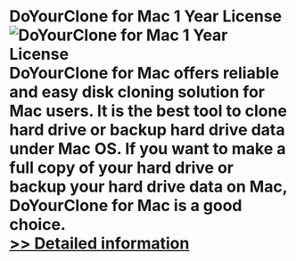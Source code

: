 # DoYourClone for Mac 1 Year License<br />![DoYourClone for Mac 1 Year License](https://mycommerce.akamaized.net/api/pimages/P301011398/BIG/301011398.PNG)<br />DoYourClone for Mac offers reliable and easy disk cloning solution for Mac users. It is the best tool to clone hard drive or backup hard drive data under Mac OS. If you want to make a full copy of your hard drive or backup your hard drive data on Mac, DoYourClone for Mac is a good choice.<br />[>> Detailed information](https://secure.shareit.com/shareit/product.html?productid=301011398&affiliateid=200057808)